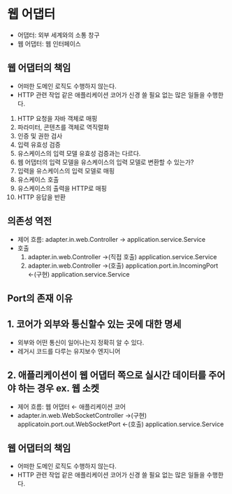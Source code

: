 
# 웹 어댑터 #
- 어댑터: 외부 세계와의 소통 창구
- 웹 어댑터: 웹 인터페이스

## 웹 어댑터의 책임 ##
- 어떠한 도메인 로직도 수행하지 않는다.
- HTTP 관련 작업 같은 애플리케이션 코어가 신경 쓸 필요 없는 많은 일들을 수행한다.

1. HTTP 요청을 자바 객체로 매핑
2. 파라미터, 콘텐츠를 객체로 역직렬화
3. 인증 및 권한 검사
4. 입력 유효성 검증
5. 유스케이스의 입력 모델 유효성 검증과는 다르다.
6. 웹 어댑터의 입력 모델을 유스케이스의 입력 모델로 변환할 수 있는가?
7. 입력을 유스케이스의 입력 모델로 매핑
8. 유스케이스 호출
9. 유스케이스의 출력을 HTTP로 매핑
10. HTTP 응답을 반환

## 의존성 역전 ##
- 제어 흐름: adapter.in.web.Controller → application.service.Service
- 호출
  1. adapter.in.web.Controller →(직접 호출) application.service.Service
  2. adapter.in.web.Controller →(호출) application.port.in.IncomingPort ←(구현) application.service.Service

## Port의 존재 이유 ##

## 1. 코어가 외부와 통신할수 있는 곳에 대한 명세 ##
- 외부와 어떤 통신이 일어나는지 정확히 알 수 있다.
- 레거시 코드를 다루는 유지보수 엔지니어

## 2. 애플리케이션이 웹 어댑터 쪽으로 실시간 데이터를 주어야 하는 경우 ex. 웹 소켓 ##
- 제어 흐름: 웹 어댑터 ← 애플리케이션 코어
- adapter.in.web.WebSocketController →(구현) applicatoin.port.out.WebSocketPort ←(호출) application.service.Service




## 웹 어댑터의 책임 ##
- 어떠한 도메인 로직도 수행하지 않는다.
- HTTP 관련 작업 같은 애플리케이션 코어가 신경 쓸 필요 없는 많은 일들을 수행한다.

